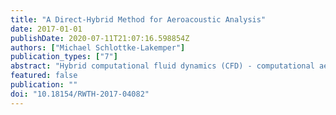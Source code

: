 ```yaml
---
title: "A Direct-Hybrid Method for Aeroacoustic Analysis"
date: 2017-01-01
publishDate: 2020-07-11T21:07:16.598854Z
authors: ["Michael Schlottke-Lakemper"]
publication_types: ["7"]
abstract: "Hybrid computational fluid dynamics (CFD) - computational aeroacoustics (CAA) schemes are the standard method for aeroacoustics simulations. In this approach, it is necessary to exchange information between the CFD and the CAA step, which is usually accomplished by storing acoustic source data. This data exchange procedure, however, poses two problems when such hybrid methods are used for large-scale problems with O(10^9) degrees of freedom: Firstly, the required disk space becomes large and reaches hundreds of terabytes for a single simulation. Added to that, the parallel scalability of the overall numerical scheme is limited by the available I/O bandwidth, which typically peaks between 5,000 and 10,000 cores. To avoid these problems, a highly scalable direct-hybrid scheme is presented, in which both the flow and the acoustics simulations run simultaneously. That is, all data between the two solvers is transferred in-memory, avoiding the restrictions of the I/O subsystem. Both solvers operate on a joint hierarchical Cartesian grid, which enables efficient parallelization and dynamic load balancing, and which inherently supports local mesh refinement. To demonstrate the capabilities of the new scheme, the aeroacoustic field of a co-rotating vortex pair is computed and the flow-induced noise emissions of a turbulent, isothermal jet are predicted. The results show that the direct-hybrid method is able to accurately capture the sound pressure field and that it is particularly suitable for efficient, highly parallel simulations. Furthermore, in comparison to the classic hybrid method with data exchange via disk I/O, the novel approach shows superior performance when scaling to thousands of cores."
featured: false
publication: ""
doi: "10.18154/RWTH-2017-04082"
---
```


